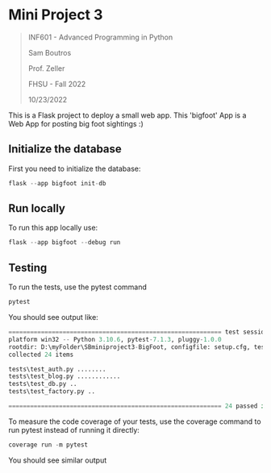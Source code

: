 # Mini Project 3
>INF601 - Advanced Programming in Python
>
>Sam Boutros
> 
> Prof. Zeller
> 
>FHSU - Fall 2022
>
>10/23/2022
>
This is a Flask project to deploy a small web app. This 'bigfoot' App is a Web App for posting big foot sightings :) 

## Initialize the database
First you need to initialize the database:
```Python
flask --app bigfoot init-db
```
## Run locally
To run this app locally use:
```Python
flask --app bigfoot --debug run
```
## Testing
To run the tests, use the pytest command
```Python
pytest
```
You should see output like:
```Python
=========================================================== test session starts ===========================================================
platform win32 -- Python 3.10.6, pytest-7.1.3, pluggy-1.0.0
rootdir: D:\myFolder\SBminiproject3-BigFoot, configfile: setup.cfg, testpaths: tests
collected 24 items

tests\test_auth.py ........                                                                                                          [ 33%]
tests\test_blog.py ............                                                                                                      [ 83%]
tests\test_db.py ..                                                                                                                  [ 91%]
tests\test_factory.py ..                                                                                                             [100%]

=========================================================== 24 passed in 3.25s ============================================================ 
```
To measure the code coverage of your tests, use the coverage command to run pytest instead of running it directly:
```Python
coverage run -m pytest
```
You should see similar output

